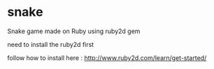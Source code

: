 # snake


Snake game made on Ruby
using ruby2d gem

need to install the ruby2d first

follow how to install here :
http://www.ruby2d.com/learn/get-started/
